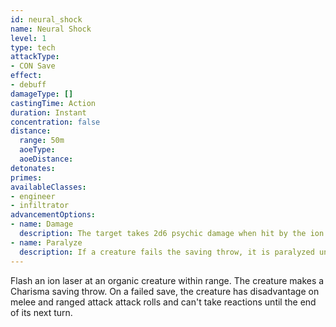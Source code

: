 ```yaml
---
id: neural_shock
name: Neural Shock
level: 1
type: tech
attackType:
- CON Save
effect:
- debuff
damageType: []
castingTime: Action
duration: Instant
concentration: false
distance:
  range: 50m
  aoeType: 
  aoeDistance: 
detonates: 
primes: 
availableClasses:
- engineer
- infiltrator
advancementOptions:
- name: Damage
  description: The target takes 2d6 psychic damage when hit by the ion laser. This damage increases by 2d6 for each slot level above the 1st.
- name: Paralyze
  description: If a creature fails the saving throw, it is paralyzed until the end of its next turn.
---
```

Flash an ion laser at an organic creature within range. The creature makes a Charisma saving throw. On a failed save,
the creature has disadvantage on melee and ranged attack attack rolls and can't take reactions until the end of its
next turn.
